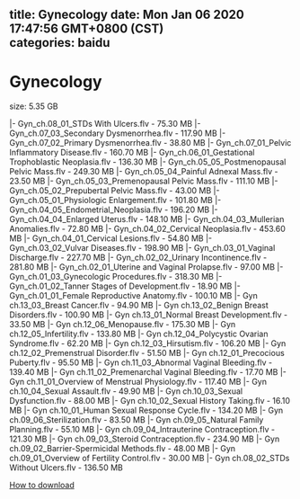 
title: Gynecology
date: Mon Jan 06 2020 17:47:56 GMT+0800 (CST)    
categories: baidu
---

# Gynecology
size: 5.35 GB
 
 
|- Gyn_ch.08_01_STDs With Ulcers.flv - 75.30 MB
|- Gyn_ch.07_03_Secondary Dysmenorrhea.flv - 117.90 MB
|- Gyn_ch.07_02_Primary Dysmenorrhea.flv - 38.80 MB
|- Gyn_ch.07_01_Pelvic Inflammatory Disease.flv - 160.70 MB
|- Gyn_ch.06_01_Gestational Trophoblastic Neoplasia.flv - 136.30 MB
|- Gyn_ch.05_05_Postmenopausal Pelvic Mass.flv - 249.30 MB
|- Gyn_ch.05_04_Painful Adnexal Mass.flv - 23.50 MB
|- Gyn_ch.05_03_Premenopausal Pelvic Mass.flv - 111.10 MB
|- Gyn_ch.05_02_Prepubertal Pelvic Mass.flv - 43.00 MB
|- Gyn_ch.05_01_Physiologic Enlargement.flv - 101.80 MB
|- Gyn_ch.04_05_Endometrial_Neoplasia.flv - 196.20 MB
|- Gyn_ch.04_04_Enlarged Uterus.flv - 148.10 MB
|- Gyn_ch.04_03_Mullerian Anomalies.flv - 72.80 MB
|- Gyn_ch.04_02_Cervical Neoplasia.flv - 453.60 MB
|- Gyn_ch.04_01_Cervical Lesions.flv - 54.80 MB
|- Gyn_ch.03_02_Vulvar Diseases.flv - 198.90 MB
|- Gyn_ch.03_01_Vaginal Discharge.flv - 227.70 MB
|- Gyn_ch.02_02_Urinary Incontinence.flv - 281.80 MB
|- Gyn_ch.02_01_Uterine and Vaginal Prolapse.flv - 97.00 MB
|- Gyn_ch.01_03_Gynecologic Procedures.flv - 318.30 MB
|- Gyn_ch.01_02_Tanner Stages of Development.flv - 18.90 MB
|- Gyn_ch.01_01_Female Reproductive Anatomy.flv - 100.10 MB
|- Gyn ch.13_03_Breast Cancer.flv - 94.90 MB
|- Gyn ch.13_02_Benign Breast Disorders.flv - 100.90 MB
|- Gyn ch.13_01_Normal Breast Development.flv - 33.50 MB
|- Gyn ch.12_06_Menopause.flv - 175.30 MB
|- Gyn ch.12_05_Infertility.flv - 133.80 MB
|- Gyn ch.12_04_Polycystic Ovarian Syndrome.flv - 62.20 MB
|- Gyn ch.12_03_Hirsutism.flv - 106.20 MB
|- Gyn ch.12_02_Premenstrual Disorder.flv - 51.50 MB
|- Gyn ch.12_01_Precocious Puberty.flv - 95.50 MB
|- Gyn ch.11_03_Abnormal Vaginal Bleeding.flv - 139.40 MB
|- Gyn ch.11_02_Premenarchal Vaginal Bleeding.flv - 17.70 MB
|- Gyn ch.11_01_Overview of Menstrual Physiology.flv - 117.40 MB
|- Gyn ch.10_04_Sexual Assault.flv - 49.90 MB
|- Gyn ch.10_03_Sexual Dysfunction.flv - 88.00 MB
|- Gyn ch.10_02_Sexual History Taking.flv - 16.10 MB
|- Gyn ch.10_01_Human Sexual Response Cycle.flv - 134.20 MB
|- Gyn ch.09_06_Sterilization.flv - 83.50 MB
|- Gyn ch.09_05_Natural Family Planning.flv - 55.10 MB
|- Gyn ch.09_04_Intrauterine Contraception.flv - 121.30 MB
|- Gyn ch.09_03_Steroid Contraception.flv - 234.90 MB
|- Gyn ch.09_02_Barrier-Spermicidal Methods.flv - 48.00 MB
|- Gyn ch.09_01_Overview of Fertility Control.flv - 30.00 MB
|- Gyn ch.08_02_STDs Without Ulcers.flv - 136.50 MB

[How to download](https://bpcam.bemobtrk.com/go/2ceec3aa-1ca2-46d6-b9ff-aaa5c184517c?jno=399)